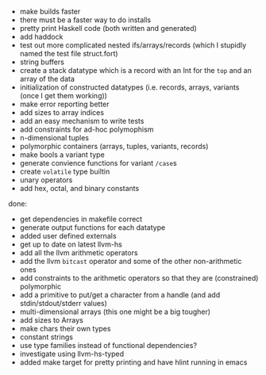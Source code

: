 - make builds faster
- there must be a faster way to do installs
- pretty print Haskell code (both written and generated)
- add haddock
- test out more complicated nested ifs/arrays/records (which I stupidly named the test file struct.fort)
- string buffers
- create a stack datatype which is a record with an Int for the `top` and an array of the data
- initialization of constructed datatypes (i.e. records, arrays, variants (once I get them working))
- make error reporting better
- add sizes to array indices
- add an easy mechanism to write tests
- add constraints for ad-hoc polymophism
- n-dimensional tuples
- polymorphic containers (arrays, tuples, variants, records)
- make bools a variant type
- generate convience functions for variant `/case`s
- create `volatile` type builtin
- unary operators
- add hex, octal, and binary constants

done:
- get dependencies in makefile correct
- generate output functions for each datatype
- added user defined externals
- get up to date on latest llvm-hs
- add all the llvm arithmetic operators
- add the llvm `bitcast` operator and some of the other non-arithmetic ones
- add constraints to the arithmetic operators so that they are (constrained) polymorphic
- add a primitive to put/get a character from a handle (and add stdin/stdout/stderr values)
- multi-dimensional arrays (this one might be a big tougher)
- add sizes to Arrays
- make chars their own types
- constant strings
- use type families instead of functional dependencies?
- investigate using llvm-hs-typed
- added make target for pretty printing and have hlint running in emacs
